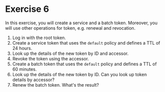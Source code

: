 # Exercise 6

In this exercise, you will create a service and a batch token. Moreover, you will use other operations for token, e.g. renewal and revocation.

1. Log in with the root token.
2. Create a service token that uses the `default` policy and defines a TTL of 24 hours.
3. Look up the details of the new token by ID and accessor.
4. Revoke the token using the accessor.
5. Create a batch token that uses the `default` policy and defines a TTL of 60 minutes.
6. Look up the details of the new token by ID. Can you look up token details by accessor?
7. Renew the batch token. What's the result?